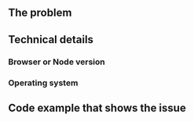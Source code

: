 ## The problem

## Technical details

### Browser or Node version

### Operating system

## Code example that shows the issue
